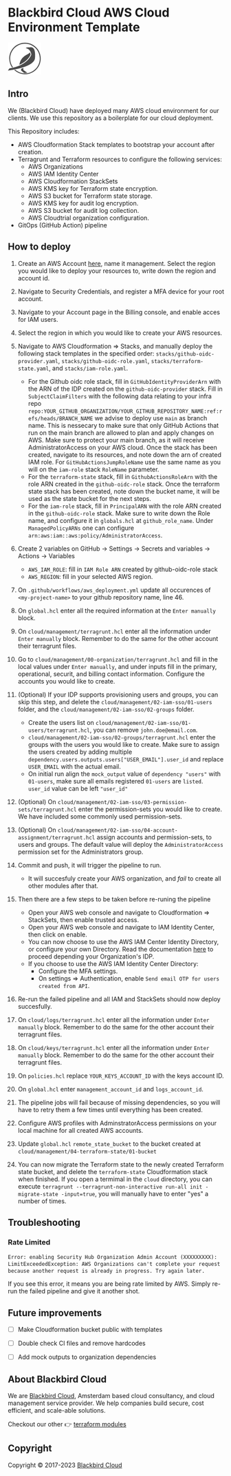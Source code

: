 # Blackbird Cloud AWS Cloud Environment Template


[![blackbird-logo](https://raw.githubusercontent.com/blackbird-cloud/terraform-module-template/main/.config/logo_simple.png)](https://www.blackbird.cloud)

## Intro

We (Blackbird Cloud) have deployed many AWS cloud environment for our clients. We use this repository as a boilerplate for our cloud deployment.

This Repository includes:
* AWS Cloudformation Stack templates to bootstrap your account after creation.
* Terragrunt and Terraform resources to configure the following services:
    * AWS Organizations
    * AWS IAM Identity Center
    * AWS Cloudformation StackSets
    * AWS KMS key for Terraform state encryption.
    * AWS S3 bucket for Terraform state storage.
    * AWS KMS key for audit log encryption.
    * AWS S3 bucket for audit log collection.
    * AWS Cloudtrial organization configuration.
* GitOps (GitHub Action) pipeline

## How to deploy

1. Create an AWS Account [here](https://portal.aws.amazon.com/billing/signup#/start/email]), name it management. Select the region you would like to deploy your resources to, write down the region and account id.
2. Navigate to Security Credentials, and register a MFA device for your root account.
3. Navigate to your Account page in the Billing console, and enable acces for IAM users.
4. Select the region in which you would like to create your AWS resources.
5. Navigate to AWS Cloudformation => Stacks, and manually deploy the following stack templates in the specified order: `stacks/github-oidc-provider.yaml`, `stacks/github-oidc-role.yaml`, `stacks/terraform-state.yaml`, and `stacks/iam-role.yaml`.
    * For the Github oidc role stack, fill in `GitHubIdentityProviderArn` with the ARN of the IDP created on the `github-oidc-provider` stack. Fill in `SubjectClaimFilters` with the following data relating to your infra repo `repo:YOUR_GITHUB_ORGANIZATION/YOUR_GITHUB_REPOSITORY_NAME:ref:refs/heads/BRANCH_NAME` we advise to deploy use `main` as branch name. This is nessecary to make sure that only GitHub Actions that run on the main branch are allowed to plan and apply changes on AWS. Make sure to protect your main branch, as it will receive AdministratorAccess on your AWS cloud. Once the stack has been created, navigate to its resources, and note down the arn of created IAM role. For `GitHubActionsJumpRoleName` use the same name as you will on the `iam-role` stack `RoleName` parameter.
    * For the `terraform-state` stack, fill in `GithubActionsRoleArn` with the role ARN created in the `github-oidc-role` stack. Once the terraform state stack has been created, note down the bucket name, it will be used as the state bucket for the next steps.
    * For the `iam-role` stack, fill in `PrincipalARN` with the role ARN created in the `github-oidc-role` stack. Make sure to write down the Role name, and configure it in `globals.hcl` at `github_role_name`. Under `ManagedPolicyARNs` one can configure `arn:aws:iam::aws:policy/AdministratorAccess`.
6. Create 2 variables on GitHub -> Settings -> Secrets and variables -> Actions -> Variables
    * `AWS_IAM_ROLE`: fill in `IAM Role ARN` created by github-oidc-role stack
    * `AWS_REGION`: fill in your selected AWS region.
7. On `.github/workflows/aws_deployment.yml` update all occurences of `<my-project-name>` to your github repository name, line 46.
8. On `global.hcl` enter all the required information at the `Enter manually` block.
9. On `cloud/management/terragrunt.hcl` enter all the information under `Enter manually` block. Remember to do the same for the other account their terragrunt files.
10. Go to `cloud/management/00-organization/terragrunt.hcl` and fill in the local values under `Enter manually`, and under inputs fill in the primary, operational, securit, and billing contact information. Configure the accounts you would like to create.
11. (Optional) If your IDP supports provisioning users and groups, you can skip this step, and delete the `cloud/management/02-iam-sso/01-users` folder, and the `cloud/management/02-iam-sso/02-groups` folder.
    * Create the users list on `cloud/management/02-iam-sso/01-users/terragrunt.hcl`, you can remove `john.doe@email.com`.
    *    `cloud/management/02-iam-sso/02-groups/terragrunt.hcl` enter the groups with the users you would like to create. Make sure to assign the users created by adding multiple `dependency.users.outputs.users["USER_EMAIL"].user_id` and replace `USER_EMAIL` with the actual email.
    * On initial run align the `mock_output` value of `dependency "users"` with `01-users`, make sure all emails registered `01-users` are `listed`. `user_id` value can be left `"user_id"`

12. (Optional) On `cloud/management/02-iam-sso/03-permission-sets/terragrunt.hcl` enter the permission-sets you would like to create. We have included some commonly used permission-sets.
13. (Optional) On `cloud/management/02-iam-sso/04-account-assignment/terragrunt.hcl` assign accounts and permission-sets, to users and groups. The default value will deploy the `AdministratorAccess` permission set for the Administrators group.
14. Commit and push, it will trigger the pipeline to run.
    * It will succesfuly create your AWS organization, and *fail* to create all other modules after that.
15. Then there are a few steps to be taken before re-runing the pipeline
    * Open your AWS web console and navigate to Cloudformation => StackSets, then enable trusted access.
    * Open your AWS web console and navigate to IAM Identity Center, then click on enable.
    * You can now choose to use the AWS IAM Center Identity Directory, or configure your own Directory. Read the documentation [here](https://docs.aws.amazon.com/singlesignon/latest/userguide/manage-your-identity-source.html) to proceed depending your Organization's IDP.
    * If you choose to use the AWS IAM Identity Center Directory:
        * Configure the MFA settings.
        * On settings => Authentication, enable `Send email OTP for users created from API`.
16. Re-run the failed pipeline and all IAM and StackSets should now deploy succesfully.
17. On `cloud/logs/terragrunt.hcl` enter all the information under `Enter manually` block. Remember to do the same for the other account their terragrunt files.
18. On `cloud/keys/terragrunt.hcl` enter all the information under `Enter manually` block. Remember to do the same for the other account their terragrunt files.
19. On `policies.hcl` replace `YOUR_KEYS_ACCOUNT_ID` with the keys account ID.
20. On `global.hcl` enter `management_account_id` and `logs_account_id`.
21. The pipeline jobs will fail because of missing dependencies, so you will have to retry them a few times until everything has been created.
22. Configure AWS profiles with AdminstratorAccess permissions on your local machine for all created AWS accounts.
23. Update `global.hcl` `remote_state_bucket` to the bucket created at `cloud/management/04-terraform-state/01-bucket`
24. You can now migrate the Terraform state to the newly created Terraform state bucket, and delete the `terraform-state` Cloudformation stack when finished. If you open a termimal in the `cloud` directory, you can execute `terragrunt --terragrunt-non-interactive run-all init -migrate-state -input=true`, you will manually have to enter "yes" a number of times.

## Troubleshooting

### Rate Limited
```
Error: enabling Security Hub Organization Admin Account (XXXXXXXXX): LimitExceededException: AWS Organizations can't complete your request because another request is already in progress. Try again later.
```
If you see this error, it means you are being rate limited by AWS. Simply re-run the failed pipeline and give it another shot.

## Future improvements

- [ ] Make Cloudformation bucket public with templates

- [ ] Double check CI files and remove hardcodes

- [ ] Add mock outputs to organization dependencies

## About Blackbird Cloud

We are [Blackbird Cloud](https://www.blackbird.cloud), Amsterdam based cloud consultancy, and cloud management service provider. We help companies build secure, cost efficient, and scale-able solutions.

Checkout our other :point_right: [terraform modules](https://registry.terraform.io/namespaces/blackbird-cloud)

## Copyright

Copyright © 2017-2023 [Blackbird Cloud](https://www.blackbird.cloud)

